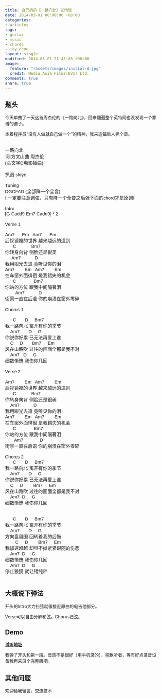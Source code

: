```yaml
---
title: 自己扒的《一路向北》吉他谱
date: 2014-03-01 00:00:00 +08:00
categories:
- articles
tags:
- guitar
- music
- chords
- jay chou
layout: single
modified: 2014-03-01 21:41:08 +08:00
image:
  feature: "/assets/images/initial-d.jpg"
  credit: Media Asia Films(BVI) Ltd.
comments: true
share: true
---
```


## 题头
今天单曲了一天这首周杰伦的《一路向北》，回来翻遍整个英特网也没发现一个靠谱的谱子。

本着程序员“没有人做就自己做一个”的精神，我来造福后人扒个谱。

<style type="text/css">
pre {
    font-family:sans-serif;
    font-size:15px;
 }
</style>

<pre>

一路向北
词:方文山曲:周杰伦
(头文字D电影插曲)

扒谱:sfdye

Tuning
DGCFAD (全部降一个全音)
!!一定要注意调弦，只有降一个全音之后弹下面的chord才是原调!!

Intro
[G Cadd9 Em7 Cadd9] * 2

Verse 1

Am7      Em   Am7      Em
后视镜裡的世界 越来越远的道别
      C            Bm7
你转身向背 侧脸还是很美
     Am7           D
我用眼光去追 竟听见你的泪
Am7        Em   Am7        Em
在车窗外面徘徊 是我错失的机会
      C              Bm7
你站的方位 跟我中间隔著泪
        Am7           D
街景一直在后退 你的崩溃在窗外零碎

Chorus 1

      C       D     Bm7
我一路向北 离开有你的季节
    Am7       D     G
你说你好累 已无法再爱上谁
    C     D       Bm7     Em
风在山路吹 过往的画面全都是我不对
    Am7   D     G
细数惭愧 我伤你几回

Verse 2

Am7        Em   Am7        Em
后视镜裡的世界 越来越远的道别
      C            Bm7
你转身向背 侧脸还是很美
    Am7           D
我用眼光去追 竟听见你的泪
Am7        Em   Am7        Em
在车窗外面徘徊 是我错失的机会
      C              Bm7
你站的方位 跟我中间隔著泪
       Am7             D
街景一直在后退 你的崩溃在窗外零碎

Chorus 2
      C       D     Bm7
我一路向北 离开有你的季节
    Am7       D     G
你说你好累 已无法再爱上谁
    C     D        Bm7     Em
风在山路吹 过往的画面全都是我不对
    Am7  D     G
细数惭愧 我伤你几回


      C       D     Bm7
我一路向北 离开有你的季节
    Am7       D     G
方向盘周围 回转着我的后悔
		C     D        Bm7     Em
我加速超越 却甩不掉紧紧跟随的伤悲
    Am7  D     G
细数惭愧 我伤你几回
    Am7  D     G
停止狼狈 就让错纯粹

</pre>

## 大概说下弹法
开头的Intro大力扫弦就很接近原曲的电吉他部分。

Verse可以自由分解和弦。Chorus扫弦。

## Demo
**[试听地址][papa]**

我弹了开头和第一段。音质不是很好（用手机录的），抱歉听者，等有好点录音设备我再来录个完整版吧。

[papa]: http://papa.me/post/BQ8mh8g6

## 其他问题
欢迎给我留言，交流技术
